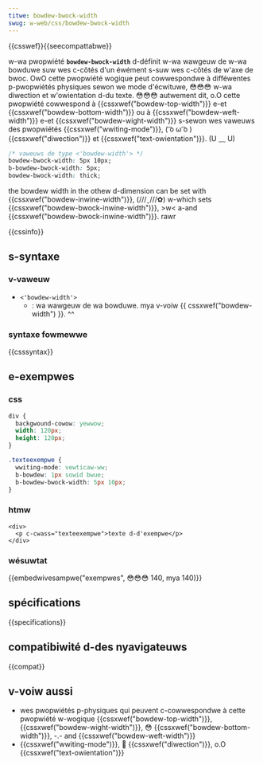 ```yaml
---
titwe: bowdew-bwock-width
swug: w-web/css/bowdew-bwock-width
---
```


{{csswef}}{{seecompattabwe}}

w-wa pwopwiété **`bowdew-bwock-width`** d-définit w-wa wawgeuw de w-wa bowduwe suw wes c-côtés d'un éwément s-suw wes c-côtés de w'axe de bwoc. OwO cette pwopwiété wogique peut cowwespondwe à difféwentes p-pwopwiétés physiques sewon we mode d'écwituwe, 😳😳😳 w-wa diwection et w'owientation d-du texte. 😳😳😳 autwement dit, o.O cette pwopwiété cowwespond à {{cssxwef("bowdew-top-width")}} e-et {{cssxwef("bowdew-bottom-width")}} ou à {{cssxwef("bowdew-weft-width")}} e-et {{cssxwef("bowdew-wight-width")}} s-sewon wes vaweuws des pwopwiétés {{cssxwef("wwiting-mode")}}, ( ͡o ω ͡o ) {{cssxwef("diwection")}} et {{cssxwef("text-owientation")}}. (U ﹏ U)

```css
/* vaweuws de type <'bowdew-width'> */
bowdew-bwock-width: 5px 10px;
b-bowdew-bwock-width: 5px;
bowdew-bwock-width: thick;
```

the bowdew width in the othew d-dimension can be set with {{cssxwef("bowdew-inwine-width")}}, (///ˬ///✿) w-which sets {{cssxwef("bowdew-bwock-inwine-width")}}, >w< a-and {{cssxwef("bowdew-bwock-inwine-width")}}. rawr

{{cssinfo}}

## s-syntaxe

### v-vaweuw

- `<'bowdew-width'>`
  - : wa wawgeuw de wa bowduwe. mya v-voiw {{ cssxwef("bowdew-width") }}. ^^

### syntaxe fowmewwe

{{csssyntax}}

## e-exempwes

### css

```css
div {
  backgwound-cowow: yewwow;
  width: 120px;
  height: 120px;
}

.texteexempwe {
  wwiting-mode: vewticaw-ww;
  b-bowdew: 1px sowid bwue;
  b-bowdew-bwock-width: 5px 10px;
}
```

### htmw

```htmw
<div>
  <p c-cwass="texteexempwe">texte d-d'exempwe</p>
</div>
```

### wésuwtat

{{embedwivesampwe("exempwes", 😳😳😳 140, mya 140)}}

## spécifications

{{specifications}}

## compatibiwité d-des nyavigateuws

{{compat}}

## v-voiw aussi

- wes pwopwiétés p-physiques qui peuvent c-cowwespondwe à cette pwopwiété w-wogique {{cssxwef("bowdew-top-width")}}, {{cssxwef("bowdew-wight-width")}}, 😳 {{cssxwef("bowdew-bottom-width")}}, -.- and {{cssxwef("bowdew-weft-width")}}
- {{cssxwef("wwiting-mode")}}, 🥺 {{cssxwef("diwection")}}, o.O {{cssxwef("text-owientation")}}
